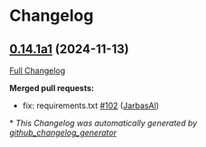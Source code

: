 # Changelog

## [0.14.1a1](https://github.com/JarbasHiveMind/HiveMind-core/tree/0.14.1a1) (2024-11-13)

[Full Changelog](https://github.com/JarbasHiveMind/HiveMind-core/compare/0.14.0...0.14.1a1)

**Merged pull requests:**

- fix: requirements.txt [\#102](https://github.com/JarbasHiveMind/HiveMind-core/pull/102) ([JarbasAl](https://github.com/JarbasAl))



\* *This Changelog was automatically generated by [github_changelog_generator](https://github.com/github-changelog-generator/github-changelog-generator)*
